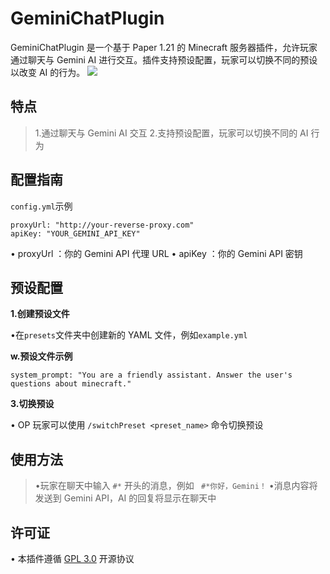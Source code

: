 # GeminiChatPlugin
GeminiChatPlugin 是一个基于 Paper 1.21 的 Minecraft 服务器插件，允许玩家通过聊天与 Gemini AI 进行交互。插件支持预设配置，玩家可以切换不同的预设以改变 AI 的行为。
![](file:///D:/IdeaProjects/GeminiChatPlugin/5fc50da6a1ff4b81ef752d2a7152ecc6.png)

## 特点
>  1.通过聊天与 Gemini AI 交互
>  2.支持预设配置，玩家可以切换不同的 AI 行为


## 配置指南
`config.yml`示例
```
proxyUrl: "http://your-reverse-proxy.com"
apiKey: "YOUR_GEMINI_API_KEY"
```

•   proxyUrl  ：你的 Gemini API 代理 URL
•   apiKey  ：你的 Gemini API 密钥

## 预设配置
**1.创建预设文件**

•在`presets`文件夹中创建新的 YAML 文件，例如`example.yml`

**w.预设文件示例**

```
system_prompt: "You are a friendly assistant. Answer the user's questions about minecraft."
```

**3.切换预设**

• OP 玩家可以使用   `/switchPreset <preset_name>`   命令切换预设

## 使用方法
> •玩家在聊天中输入   `#*`   开头的消息，例如  ` #*你好，Gemini！`
> •消息内容将发送到 Gemini API，AI 的回复将显示在聊天中

## 许可证
• 本插件遵循 [GPL 3.0](https://www.gnu.org/licenses/gpl-3.0.html) 开源协议